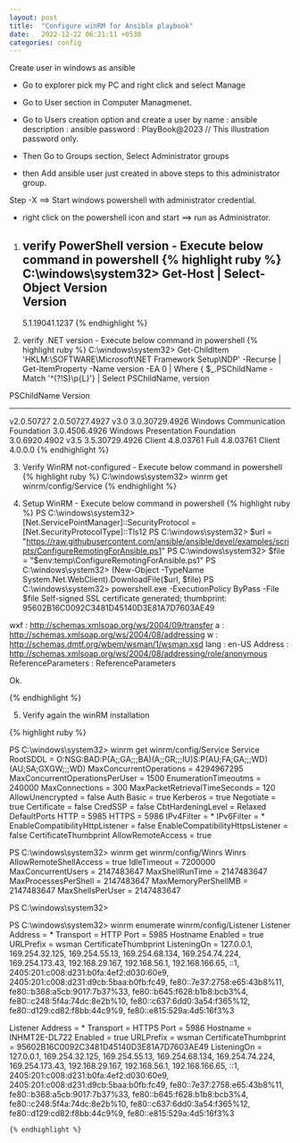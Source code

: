 ```yaml
---
layout: post
title:  "Configure winRM for Ansible playbook"
date:   2022-12-22 06:21:11 +0530
categories: config 
---
```


Create user in windows as ansible
- Go to explorer pick my PC and right click and select Manage
- Go to User section in Computer Managmenet.
 - Go to Users creation option and create a user by
 name : ansible
 description : ansible
 password : PlayBook@2023 // This illustration password only.
 
 - Then Go to Groups section, Select Administrator groups
 - then Add ansible user just created in above steps to this administrator group.
 
Step -X ==> Start windows powershell with administrator credential.
-  right click on the powershell icon and start ==> run as Administrator.


1. verify PowerShell version  - Execute below command in powershell
{% highlight ruby %}
	C:\windows\system32> Get-Host | Select-Object Version	
	Version
	-------
	5.1.19041.1237
{% endhighlight %}

2. verify .NET version  - Execute below command in powershell
{% highlight ruby %}
	C:\windows\system32> Get-ChildItem 'HKLM:\SOFTWARE\Microsoft\NET Framework Setup\NDP' -Recurse | Get-ItemProperty -Name version -EA 0 | Where { $_.PSChildName -Match '^(?!S)\p{L}'} | Select PSChildName, version

PSChildName                      Version
-----------                      -------
v2.0.50727                       2.0.50727.4927
v3.0                             3.0.30729.4926
Windows Communication Foundation 3.0.4506.4926
Windows Presentation Foundation  3.0.6920.4902
v3.5                             3.5.30729.4926
Client                           4.8.03761
Full                             4.8.03761
Client                           4.0.0.0
{% endhighlight %}

3. Verify WinRM not-configured   -  Execute below command in powershell
{% highlight ruby %}
	C:\windows\system32> winrm get winrm/config/Service
{% endhighlight %}


4. Setup WinRM - Execute below command in powershell
{% highlight ruby %}
PS C:\windows\system32> [Net.ServicePointManager]::SecurityProtocol = [Net.SecurityProtocolType]::Tls12
PS C:\windows\system32> $url = "https://raw.githubusercontent.com/ansible/ansible/devel/examples/scripts/ConfigureRemotingForAnsible.ps1"
PS C:\windows\system32> $file = "$env:temp\ConfigureRemotingForAnsible.ps1"
PS C:\windows\system32> (New-Object -TypeName System.Net.WebClient).DownloadFile($url, $file)
PS C:\windows\system32> powershell.exe -ExecutionPolicy ByPass -File $file
Self-signed SSL certificate generated; thumbprint: 95602B16C0092C3481D45140D3E81A7D7603AE49


wxf                 : http://schemas.xmlsoap.org/ws/2004/09/transfer
a                   : http://schemas.xmlsoap.org/ws/2004/08/addressing
w                   : http://schemas.dmtf.org/wbem/wsman/1/wsman.xsd
lang                : en-US
Address             : http://schemas.xmlsoap.org/ws/2004/08/addressing/role/anonymous
ReferenceParameters : ReferenceParameters

Ok.


{% endhighlight %}

5.  Verify again the winRM installation

{% highlight ruby %}

PS C:\windows\system32> winrm get winrm/config/Service
Service
    RootSDDL = O:NSG:BAD:P(A;;GA;;;BA)(A;;GR;;;IU)S:P(AU;FA;GA;;;WD)(AU;SA;GXGW;;;WD)
    MaxConcurrentOperations = 4294967295
    MaxConcurrentOperationsPerUser = 1500
    EnumerationTimeoutms = 240000
    MaxConnections = 300
    MaxPacketRetrievalTimeSeconds = 120
    AllowUnencrypted = false
    Auth
        Basic = true
        Kerberos = true
        Negotiate = true
        Certificate = false
        CredSSP = false
        CbtHardeningLevel = Relaxed
    DefaultPorts
        HTTP = 5985
        HTTPS = 5986
    IPv4Filter = *
    IPv6Filter = *
    EnableCompatibilityHttpListener = false
    EnableCompatibilityHttpsListener = false
    CertificateThumbprint
    AllowRemoteAccess = true
	
	
PS C:\windows\system32> winrm get winrm/config/Winrs
Winrs
    AllowRemoteShellAccess = true
    IdleTimeout = 7200000
    MaxConcurrentUsers = 2147483647
    MaxShellRunTime = 2147483647
    MaxProcessesPerShell = 2147483647
    MaxMemoryPerShellMB = 2147483647
    MaxShellsPerUser = 2147483647

PS C:\windows\system32>

PS C:\windows\system32>  winrm enumerate winrm/config/Listener
Listener
    Address = *
    Transport = HTTP
    Port = 5985
    Hostname
    Enabled = true
    URLPrefix = wsman
    CertificateThumbprint
    ListeningOn = 127.0.0.1, 169.254.32.125, 169.254.55.13, 169.254.68.134, 169.254.74.224, 169.254.173.43, 192.168.29.167, 192.168.56.1, 192.168.166.65, ::1, 2405:201:c008:d231:b0fa:4ef2:d030:60e9, 2405:201:c008:d231:d9cb:5baa:b0fb:fc49, fe80::7e37:2758:e65:43b8%11, fe80::b368:a5cb:9017:7b37%33, fe80::b645:f628:b1b8:bcb3%4, fe80::c248:5f4a:74dc:8e2b%10, fe80::c637:6dd0:3a54:f365%12, fe80::d129:cd82:f8bb:44c9%9, fe80::e815:529a:4d5:16f3%3

Listener
    Address = *
    Transport = HTTPS
    Port = 5986
    Hostname = INHMT2E-DL722
    Enabled = true
    URLPrefix = wsman
    CertificateThumbprint = 95602B16C0092C3481D45140D3E81A7D7603AE49
    ListeningOn = 127.0.0.1, 169.254.32.125, 169.254.55.13, 169.254.68.134, 169.254.74.224, 169.254.173.43, 192.168.29.167, 192.168.56.1, 192.168.166.65, ::1, 2405:201:c008:d231:b0fa:4ef2:d030:60e9, 2405:201:c008:d231:d9cb:5baa:b0fb:fc49, fe80::7e37:2758:e65:43b8%11, fe80::b368:a5cb:9017:7b37%33, fe80::b645:f628:b1b8:bcb3%4, fe80::c248:5f4a:74dc:8e2b%10, fe80::c637:6dd0:3a54:f365%12, fe80::d129:cd82:f8bb:44c9%9, fe80::e815:529a:4d5:16f3%3
	
	{% endhighlight %}
	
	
[jekyll-docs]: https://jekyllrb.com/docs/home
[jekyll-gh]:   https://github.com/jekyll/jekyll
[jekyll-talk]: https://talk.jekyllrb.com/